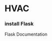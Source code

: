 # HVAC

### install Flask 
<a herf="https://flask.palletsprojects.com/en/3.0.x/installation/">Flask Documentation</a>
